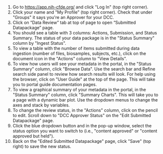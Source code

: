 1. Go to https://app.nih-cfde.org/ and click "Log In" (top right corner).
2. Click your name and "My Profile" (top right corner). Check that under "Groups" it says you're an Approver for your DCC.
3. Click on “Data Review” tab at top of page to open “Submitted Datapackage” page. 
4. You should see a table with 3 columns: Actions, Submission, and Status Summary. The status of your data package is in the "Status Summary" column by "Ingest Status".
5. To view a table with the number of items submitted during data ingestion (number of files, biosamples, subjects, etc.), click on the document icon in the "Actions" column to "View Details". 
6. To view how users will see your metadata in the portal, in the "Status Summary" column, click "Browse Data". Use the search bar and Refine search side panel to review how search results will look. For help using the browser, click on "User Guide" at the top of the page. This will take you to portal guide documentation pages.
7. To view a graphical summary of your metadata in the portal, in the "Status Summary" column, click "Summary Charts". This will take you to a page with a dynamic bar plot. Use the dropdown menus to change the axes and stack by variables.
8. To change the review status, in the "Actions" column, click on the pencil to edit. Scroll down to "DCC Approver Status" on the "Edit Submitted Datapackage" page. 
9. Click the blue dropdown button and in the pop-up window, select the status option you want to switch to (i.e., "content approved" or "content approved but held").
10. Back on the "Edited Submitted Datapackage" page, click "Save" (top right) to save the new status.



